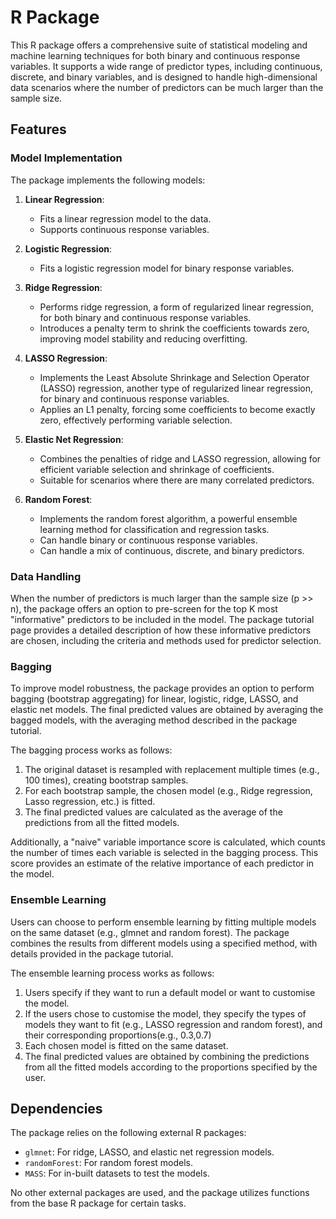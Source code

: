 

# R Package

This R package offers a comprehensive suite of statistical modeling and machine learning techniques for both binary and continuous response variables. It supports a wide range of predictor types, including continuous, discrete, and binary variables, and is designed to handle high-dimensional data scenarios where the number of predictors can be much larger than the sample size.

## Features

### Model Implementation

The package implements the following models:

1. **Linear Regression**:
   - Fits a linear regression model to the data.
   - Supports continuous response variables.

2. **Logistic Regression**:
   - Fits a logistic regression model for binary response variables.

3. **Ridge Regression**:
   - Performs ridge regression, a form of regularized linear regression, for both binary and continuous response variables.
   - Introduces a penalty term to shrink the coefficients towards zero, improving model stability and reducing overfitting.

4. **LASSO Regression**:
   - Implements the Least Absolute Shrinkage and Selection Operator (LASSO) regression, another type of regularized linear regression, for binary and continuous response variables.
   - Applies an L1 penalty, forcing some coefficients to become exactly zero, effectively performing variable selection.

5. **Elastic Net Regression**:
   - Combines the penalties of ridge and LASSO regression, allowing for efficient variable selection and shrinkage of coefficients.
   - Suitable for scenarios where there are many correlated predictors.

7. **Random Forest**:
   - Implements the random forest algorithm, a powerful ensemble learning method for classification and regression tasks.
   - Can handle binary or continuous response variables.
   - Can handle a mix of continuous, discrete, and binary predictors.

### Data Handling

When the number of predictors is much larger than the sample size (p >> n), the package offers an option to pre-screen for the top K most "informative" predictors to be included in the model. The package tutorial page provides a detailed description of how these informative predictors are chosen, including the criteria and methods used for predictor selection.

### Bagging

To improve model robustness, the package provides an option to perform bagging (bootstrap aggregating) for linear, logistic, ridge, LASSO, and elastic net models. The final predicted values are obtained by averaging the bagged models, with the averaging method described in the package tutorial.

The bagging process works as follows:

1. The original dataset is resampled with replacement multiple times (e.g., 100 times), creating bootstrap samples.
2. For each bootstrap sample, the chosen model (e.g., Ridge regression, Lasso regression, etc.) is fitted.
3. The final predicted values are calculated as the average of the predictions from all the fitted models.

Additionally, a "naive" variable importance score is calculated, which counts the number of times each variable is selected in the bagging process. This score provides an estimate of the relative importance of each predictor in the model.

### Ensemble Learning

Users can choose to perform ensemble learning by fitting multiple models on the same dataset (e.g., glmnet and random forest). The package combines the results from different models using a specified method, with details provided in the package tutorial.

The ensemble learning process works as follows:

1. Users specify if they want to run a default model or want to customise the model. 
2. If the users chose to customise the model, they specify the types of models they want to fit (e.g., LASSO regression and random forest), and their corresponding proportions(e.g., 0.3,0.7)
3. Each chosen model is fitted on the same dataset.
4. The final predicted values are obtained by combining the predictions from all the fitted models according to the proportions specified by the user.
   
## Dependencies

The package relies on the following external R packages:

- `glmnet`: For ridge, LASSO, and elastic net regression models.
- `randomForest`: For random forest models.
- `MASS`: For in-built datasets to test the models.

No other external packages are used, and the package utilizes functions from the base R package for certain tasks.
